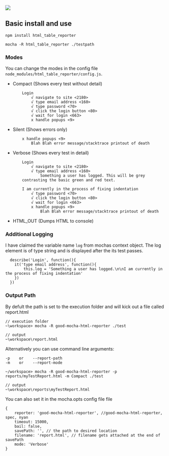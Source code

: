 ![](http://i1343.photobucket.com/albums/o790/Benjamin_Pratt/Untitled2_zpslvlsa9ih.png)

## Basic install and use
```
npm install html_table_reporter

mocha -R html_table_reporter ./testpath
```

### Modes

You can change the modes in the config file `node_modules/html_table_reporter/config.js`.

* Compact (Shows every test without detail)

    ```
        Login
            √ navigate to site <2180>
            √ type email address <160>
            √ type password <70>
            √ click the login button <80>
            √ wait for login <663>
            x handle popups <9>
    ```

* Silent  (Shows errors only)

    ```
        x handle popups <9>
            Blah Blah error message/stacktrace printout of death
    ```

* Verbose (Shows every test in detail)

    ```
        Login
            √ navigate to site <2180>
            √ type email address <160>
                Something a user has logged. This will be grey
        contrasting the basic green and red text.

        I am currently in the process of fixing indentation 
            √ type password <70>
            √ click the login button <80>
            √ wait for login <663>
            x handle popups <9>
                Blah Blah error message/stacktrace printout of death
   ```

* HTML_OUT (Dumps HTML to console)


### Additional Logging

I have claimed the variable name `log` from mochas context object. The log element is of type string and
is displayed after the its test passes.

```
  describe('Login', function(){
    it('type email address', function(){
        this.log = 'Something a user has logged.\n\nI am currently in the process of fixing indentation'
    })
  })
```

### Output Path

By defult the path is set to the execution folder and will kick out a file called report.html
```
// execution folder
~\workspace> mocha -R good-mocha-html-reporter ./test

// output
~\workspace\report.html
```

Alternatively you can use command line arguments:

```
-p    or    --report-path
-m    or    --report-mode

~/workspace> mocha -R good-mocha-html-reporter -p reports/myTestReport.html -m Compact ./test

// output
~\workspace\reports\myTestReport.html
```

You can also set it in the mocha.opts config file file
```
{
    reporter: 'good-mocha-html-reporter', //good-mocha-html-reporter, spec, nyan
    timeout: 15000,
    bail: false,
    savePath: '', // the path to desired location
    filename: 'report.html', // filename gets attached at the end of savePath
    mode: 'Verbose'
}
```